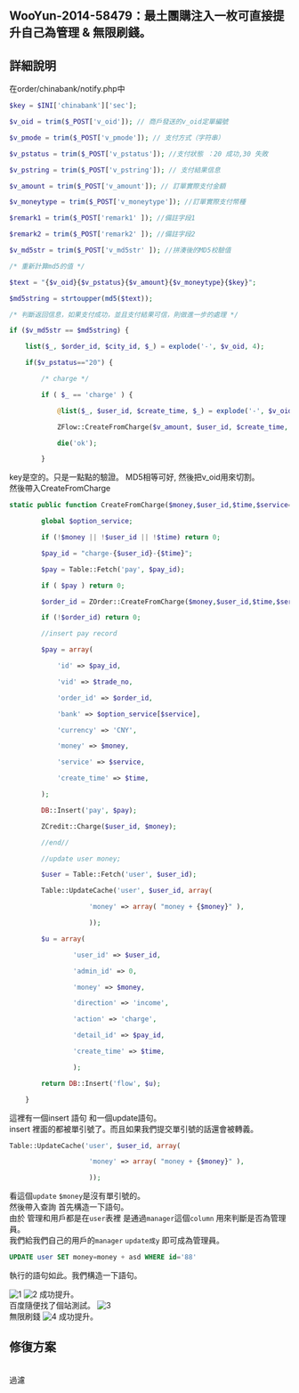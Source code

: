 ## WooYun-2014-58479：最土團購注入一枚可直接提升自己為管理 & 無限刷錢。

## 詳細說明
在order/chinabank/notify.php中
```php
$key = $INI['chinabank']['sec'];

$v_oid = trim($_POST['v_oid']); // 商戶發送的v_oid定單編號

$v_pmode = trim($_POST['v_pmode']); // 支付方式（字符串）

$v_pstatus = trim($_POST['v_pstatus']); //支付狀態 ：20 成功,30 失敗

$v_pstring = trim($_POST['v_pstring']); // 支付結果信息

$v_amount = trim($_POST['v_amount']); // 訂單實際支付金額

$v_moneytype = trim($_POST['v_moneytype']); //訂單實際支付幣種

$remark1 = trim($_POST['remark1' ]); //備註字段1

$remark2 = trim($_POST['remark2' ]); //備註字段2

$v_md5str = trim($_POST['v_md5str' ]); //拼湊後的MD5校驗值 

/* 重新計算md5的值 */

$text = "{$v_oid}{$v_pstatus}{$v_amount}{$v_moneytype}{$key}";

$md5string = strtoupper(md5($text));

/* 判斷返回信息，如果支付成功，並且支付結果可信，則做進一步的處理 */

if ($v_md5str == $md5string) {

    list($_, $order_id, $city_id, $_) = explode('-', $v_oid, 4);

    if($v_pstatus=="20") {

        /* charge */

        if ( $_ == 'charge' ) {

            @list($_, $user_id, $create_time, $_) = explode('-', $v_oid, 4);

            ZFlow::CreateFromCharge($v_amount, $user_id, $create_time, 'chinabank');

            die('ok');

        }
```
key是空的。只是一點點的驗證。 MD5相等可好, 然後把v_oid用來切割。
<br />
然後帶入CreateFromCharge


```php
static public function CreateFromCharge($money,$user_id,$time,$service='alipay',$trade_no=''){

        global $option_service;

        if (!$money || !$user_id || !$time) return 0;

        $pay_id = "charge-{$user_id}-{$time}";

        $pay = Table::Fetch('pay', $pay_id);

        if ( $pay ) return 0;

        $order_id = ZOrder::CreateFromCharge($money,$user_id,$time,$service);

        if (!$order_id) return 0;

        //insert pay record

        $pay = array(

            'id' => $pay_id,

            'vid' => $trade_no,

            'order_id' => $order_id,

            'bank' => $option_service[$service],

            'currency' => 'CNY',

            'money' => $money,

            'service' => $service,

            'create_time' => $time,

        );

        DB::Insert('pay', $pay);

        ZCredit::Charge($user_id, $money);

        //end//

        //update user money;

        $user = Table::Fetch('user', $user_id);

        Table::UpdateCache('user', $user_id, array(

                    'money' => array( "money + {$money}" ),

                    ));

        $u = array(

                'user_id' => $user_id,

                'admin_id' => 0,

                'money' => $money,

                'direction' => 'income',

                'action' => 'charge',

                'detail_id' => $pay_id,

                'create_time' => $time,

                );

        return DB::Insert('flow', $u);

    }
```
這裡有一個insert 語句 和一個update語句。
<br />
insert 裡面的都被單引號了。而且如果我們提交單引號的話還會被轉義。

```php
Table::UpdateCache('user', $user_id, array(

                    'money' => array( "money + {$money}" ),

                    ));
```

看這個`update` `$money`是沒有單引號的。
<br />
然後帶入查詢 首先構造一下語句。
<br />
由於 管理和用戶都是在`user`表裡 是通過`manager`這個`column` 用來判斷是否為管理員。
<br />
我們給我們自己的用戶的`manager` `update成y` 即可成為管理員。
```SQL
UPDATE user SET money=money + asd WHERE id='88'
```
執行的語句如此。我們構造一下語句。

![1](https://raw.githubusercontent.com/dyeat/PDF/master/%E8%AB%96PHP%E5%B8%B8%E8%A6%8B%E7%9A%84%E6%BC%8F%E6%B4%9E/images/3/3.25/3.25-1.jpg)
![2](https://raw.githubusercontent.com/dyeat/PDF/master/%E8%AB%96PHP%E5%B8%B8%E8%A6%8B%E7%9A%84%E6%BC%8F%E6%B4%9E/images/3/3.25/3.25-2.jpg)
成功提升。
<br />
百度隨便找了個站測試。
![3](https://raw.githubusercontent.com/dyeat/PDF/master/%E8%AB%96PHP%E5%B8%B8%E8%A6%8B%E7%9A%84%E6%BC%8F%E6%B4%9E/images/3/3.25/3.25-3.jpg)
<br />
無限刷錢
![4](https://raw.githubusercontent.com/dyeat/PDF/master/%E8%AB%96PHP%E5%B8%B8%E8%A6%8B%E7%9A%84%E6%BC%8F%E6%B4%9E/images/3/3.25/3.25-4.jpg)
成功提升。
<br />
## **修復方案**
<br />
過濾